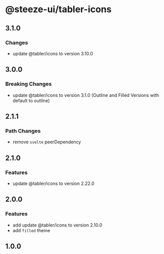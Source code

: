 # @steeze-ui/tabler-icons

## 3.1.0

### Changes

- update @tabler/icons to version 3.10.0

## 3.0.0

### Breaking Changes

- update @tabler/icons to version 3.1.0 (Outline and Filled Versions with default to outline)

## 2.1.1

### Path Changes

- remove `svelte` peerDependency

## 2.1.0

### Features

- update @tabler/icons to version 2.22.0

## 2.0.0

### Features

- add update @tabler/icons to version 2.10.0
- add `filled` theme

## 1.0.0
